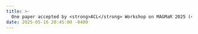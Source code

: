 ```yaml
---
title: >-
  One paper accepted by <strong>ACL</strong> Workshop on MAGMaR 2025 (<span style="color:red">oral</span>)!
date: 2025-05-16 20:45:00 -0400
---
```

